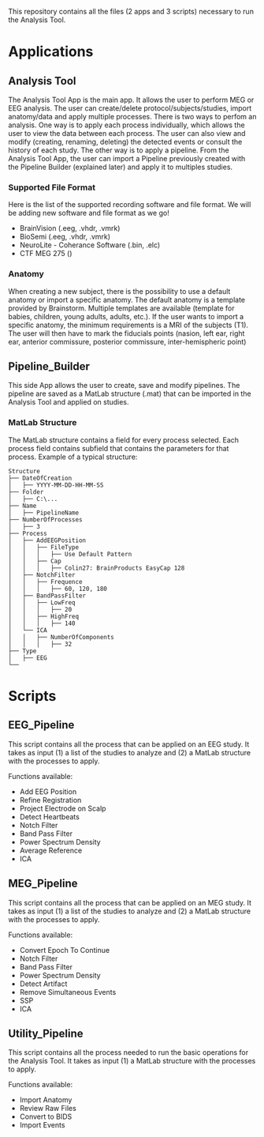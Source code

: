 This repository contains all the files (2 apps and 3 scripts) necessary to run the Analysis Tool.
# Applications
## Analysis Tool

The Analysis Tool App is the main app. It allows the user to perform MEG or EEG analysis. The user can create/delete protocol/subjects/studies, import anatomy/data and apply multiple processes. There is two ways to perfom an analysis. 
One way is to apply each process individually, which allows the user to view the data between each process. The user can also view and modify (creating, renaming, deleting) the detected events or consult the history of each study.
The other way is to apply a pipeline. From the Analysis Tool App, the user can import a Pipeline previously created with the Pipeline Builder (explained later) and apply it to multiples studies.

### Supported File Format
Here is the list of the supported recording software and file format. We will be adding new software and file format as we go!
- BrainVision (.eeg, .vhdr, .vmrk)
- BioSemi (.eeg, .vhdr, .vmrk)
- NeuroLite - Coherance Software (.bin, .elc)
- CTF MEG 275 ()


### Anatomy
When creating a new subject, there is the possibility to use a default anatomy or import a specific anatomy. The default anatomy is a template provided by Brainstorm. Multiple templates are available (template for babies, children, young adults, adults, etc.). If the user wants to import a specific anatomy, the minimum requirements is a MRI of the subjects (T1). The user will then have to mark the fiducials points (nasion, left ear, right ear, anterior commissure, posterior commissure, inter-hemispheric point)

## Pipeline_Builder

This side App allows the user to create, save and modify pipelines. The pipeline are saved as a MatLab structure (.mat) that can be imported in the Analysis Tool and applied on studies. 

### MatLab Structure
The MatLab structure contains a field for every process selected. Each process field contains subfield that contains the parameters for that process.
Example of a typical structure:
```mermaid
Structure
├── DateOfCreation
│   ├── YYYY-MM-DD-HH-MM-SS
├── Folder
│   ├── C:\...
├── Name
│   ├── PipelineName
├── NumberOfProcesses
│   ├── 3
├── Process
│   ├── AddEEGPosition
│   │   ├── FileType
│   │   │   ├── Use Default Pattern
│   │   ├── Cap
│   │   │   ├── Colin27: BrainProducts EasyCap 128
│   ├── NotchFilter
│   │   ├── Frequence
│   │   │   ├── 60, 120, 180
│   ├── BandPassFilter
│   │   ├── LowFreq
│   │   │   ├── 20
│   │   ├── HighFreq
│   │   │   ├── 140
│   └── ICA
│   │   ├── NumberOfComponents
│   │   │   ├── 32
├── Type
│   ├── EEG
└── 
```

# Scripts
## EEG_Pipeline

This script contains all the process that can be applied on an EEG study. It takes as input (1) a list of the studies to analyze and (2) a MatLab structure with the processes to apply.

Functions available:
- Add EEG Position
- Refine Registration
- Project Electrode on Scalp
- Detect Heartbeats
- Notch Filter
- Band Pass Filter
- Power Spectrum Density
- Average Reference
- ICA


## MEG_Pipeline

This script contains all the process that can be applied on an MEG study. It takes as input (1) a list of the studies to analyze and (2) a MatLab structure with the processes to apply.

Functions available:
- Convert Epoch To Continue
- Notch Filter
- Band Pass Filter
- Power Spectrum Density
- Detect Artifact
- Remove Simultaneous Events
- SSP
- ICA

## Utility_Pipeline

This script contains all the process needed to run the basic operations for the Analysis Tool. It takes as input (1) a MatLab structure with the processes to apply.

Functions available:
- Import Anatomy
- Review Raw Files
- Convert to BIDS
- Import Events
